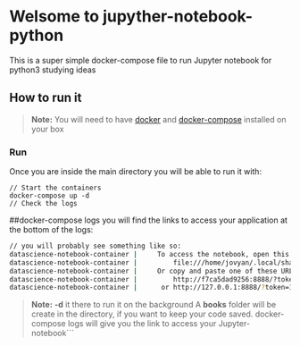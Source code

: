 Welsome to jupyther-notebook-python
===================================

This is a super simple docker-compose file to run Jupyter notebook for python3 studying ideas


How to run it
------------

> **Note:**
> You will need to have [docker](https://docs.docker.com/engine/install/) and [docker-compose](https://docs.docker.com/compose/install/) installed on your box

### Run
Once you are inside the main directory you will be able to run it with:
```shell
// Start the containers
docker-compose up -d
// Check the logs
```
##docker-compose logs
you will find the links to access your application at the bottom of the logs:
```bash
// you will probably see something like so:
datascience-notebook-container |     To access the notebook, open this file in a browser:
datascience-notebook-container |         file:///home/jovyan/.local/share/jupyter/runtime/nbserver-8-open.html
datascience-notebook-container |     Or copy and paste one of these URLs:
datascience-notebook-container |         http://f7ca5dad9256:8888/?token=10965eb664a09db84949fd0da79b4d4903df53ca1d979ecf
datascience-notebook-container |      or http://127.0.0.1:8888/?token=10965eb664a09db84949fd0da79b4d4903df53ca1d979ecf
```


> **Note:**  **-d** it there to run it on the background
> A **books** folder will be create in the directory, if you want to keep your code saved.
> docker-compose logs will give you the link to access your Jupyter-notebook```
